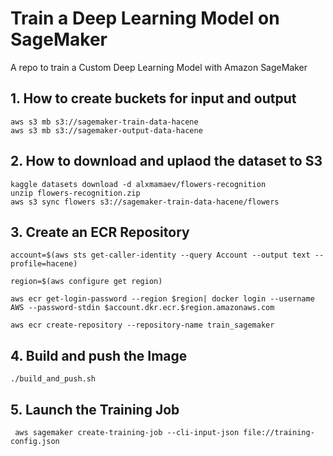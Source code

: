 # Train a Deep Learning Model on SageMaker
A repo to train a Custom Deep Learning Model with Amazon SageMaker


## 1. How to create buckets for input and output
    aws s3 mb s3://sagemaker-train-data-hacene
    aws s3 mb s3://sagemaker-output-data-hacene

## 2. How to download and uplaod the dataset to S3
    kaggle datasets download -d alxmamaev/flowers-recognition
    unzip flowers-recognition.zip
    aws s3 sync flowers s3://sagemaker-train-data-hacene/flowers


## 3. Create an ECR Repository

    account=$(aws sts get-caller-identity --query Account --output text --profile=hacene)

    region=$(aws configure get region)
    
    aws ecr get-login-password --region $region| docker login --username AWS --password-stdin $account.dkr.ecr.$region.amazonaws.com

    aws ecr create-repository --repository-name train_sagemaker

## 4. Build and push the Image

    ./build_and_push.sh


## 5. Launch the Training Job

     aws sagemaker create-training-job --cli-input-json file://training-config.json